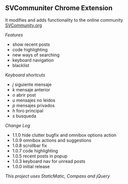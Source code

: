 SVCommuniter Chrome Extension
-----------------------------

It modifies and adds functionality to the online community [SVCommunity.org][1]


*Features*

* show recent posts
* code highlighting
* new ways of searching 
* keyboard navigation
* blacklist

*Keyboard shortcuts*

* *j* siguiente mensaje
* *k* mensaje anterior
* *o* abrir post
* *u* mensajes no leidos
* *p* mensajes privados
* *h* foro principal
* *s* busqueda

*Change Log*

* 1.1.0 hide clutter bugfix and omnibox options action
* 1.0.9 omnibox actions and suggestions
* 1.0.8 scrollbar fix
* 1.0.7 code highlighting
* 1.0.5 recent posts in popup
* 1.0.3 keyboard nav for unread posts
* 1.0.0 initial release


*This project uses StaticMatic, Compass and jQuery*

[1]: http://www.svcommunity.org
	